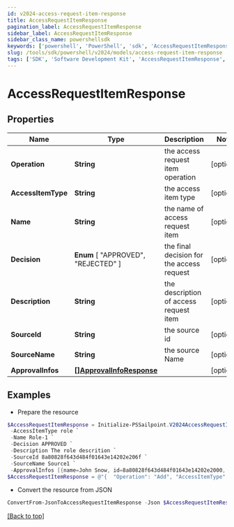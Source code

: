 ```yaml
---
id: v2024-access-request-item-response
title: AccessRequestItemResponse
pagination_label: AccessRequestItemResponse
sidebar_label: AccessRequestItemResponse
sidebar_class_name: powershellsdk
keywords: ['powershell', 'PowerShell', 'sdk', 'AccessRequestItemResponse', 'V2024AccessRequestItemResponse'] 
slug: /tools/sdk/powershell/v2024/models/access-request-item-response
tags: ['SDK', 'Software Development Kit', 'AccessRequestItemResponse', 'V2024AccessRequestItemResponse']
---
```



# AccessRequestItemResponse

## Properties

Name | Type | Description | Notes
------------ | ------------- | ------------- | -------------
**Operation** | **String** | the access request item operation | [optional] 
**AccessItemType** | **String** | the access item type | [optional] 
**Name** | **String** | the name of access request item | [optional] 
**Decision** |  **Enum** [  "APPROVED",    "REJECTED" ] | the final decision for the access request | [optional] 
**Description** | **String** | the description of access request item | [optional] 
**SourceId** | **String** | the source id | [optional] 
**SourceName** | **String** | the source Name | [optional] 
**ApprovalInfos** | [**[]ApprovalInfoResponse**](approval-info-response) |  | [optional] 

## Examples

- Prepare the resource
```powershell
$AccessRequestItemResponse = Initialize-PSSailpoint.V2024AccessRequestItemResponse  -Operation Add `
 -AccessItemType role `
 -Name Role-1 `
 -Decision APPROVED `
 -Description The role descrition `
 -SourceId 8a80828f643d484f01643e14202e206f `
 -SourceName Source1 `
 -ApprovalInfos [{name=John Snow, id=8a80828f643d484f01643e14202e2000, status=Approved}]
$AccessRequestItemResponse = @"{  "Operation": "Add", "AccessItemType": "role", "Name": "Role-1", "Decision": "APPROVED", "Description": "The role descrition", "SourceId": "8a80828f643d484f01643e14202e206f", "SourceName": "Source1", "ApprovalInfos": [{"name":"John Snow", "id": "8a80828f643d484f01643e14202e2000", "status": "Approved}]" }]}"@
```

- Convert the resource from JSON
```powershell
ConvertFrom-JsonToAccessRequestItemResponse -Json $AccessRequestItemResponse
```


[[Back to top]](#) 

